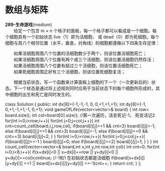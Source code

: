 # 数组与矩阵
<!-- GFM-TOC -->

<!-- GFM-TOC -->


**289-生命游戏**(medium)  
　　给定一个包含 m × n 个格子的面板，每一个格子都可以看成是一个细胞。每个细胞具有一个初始状态 live（1）即为活细胞， 或 dead（0）即为死细胞。每个细胞与其八个相邻位置（水平，垂直，对角线）的细胞都遵循以下四条生存定律：  

　　如果活细胞周围八个位置的活细胞数少于两个，则该位置活细胞死亡；  
　　如果活细胞周围八个位置有两个或三个活细胞，则该位置活细胞仍然存活；  
　　如果活细胞周围八个位置有超过三个活细胞，则该位置活细胞死亡；  
　　如果死细胞周围正好有三个活细胞，则该位置死细胞复活；  

　　根据当前状态，写一个函数来计算面板上细胞的下一个（一次更新后的）状态。下一个状态是通过将上述规则同时应用于当前状态下的每个细胞所形成的，其中细胞的出生和死亡是同时发生的。  

class Solution {
public:
    int dx[8]={-1,-1,-1, 0, 0,+1,+1,+1};
    int dy[8]={-1, 0,+1,-1,+1,-1, 0,+1};
    void gameOfLife(vector<vector<int>>& board) {
        int row= board.size();
        int col=board[0].size();
        //第一次遍历，活变死记-1， 死变活记2
        for(int i=0;i<row;i++){
            for(int j=0;j<col;j++){
                int cnt=count_cell(board,i,j,row,col);
                if(board[i][j]==1 && cnt<2) board[i][j]=-1;
                else if(board[i][j]==1 && cnt>3) board[i][j]=-1;
                else if(board[i][j]==0 && cnt==3) board[i][j]=2;
            }
        }
        for(int i=0;i<row;i++){
            for(int j=0;j<col;j++){
                if(board[i][j]==-1 ) board[i][j]=0;
                else if(board[i][j]==2) board[i][j]=1;
            }
        }
    }
    int count_cell(vector<vector<int>>& board,int x,int y,int row,int col){
        int cnt=0;
        for(int i=0;i<8;i++){
            if(x+dx[i]<0 || x+dx[i]==row || y+dy[i]<0 || y+dy[i]==col)continue;
            //-1和1 在初始状态都是活细胞
            if(board[x+dx[i]][y+dy[i]] ==1 || board[x+dx[i]][y+dy[i]] ==-1)cnt++;
        }
        return cnt;
    }
};
